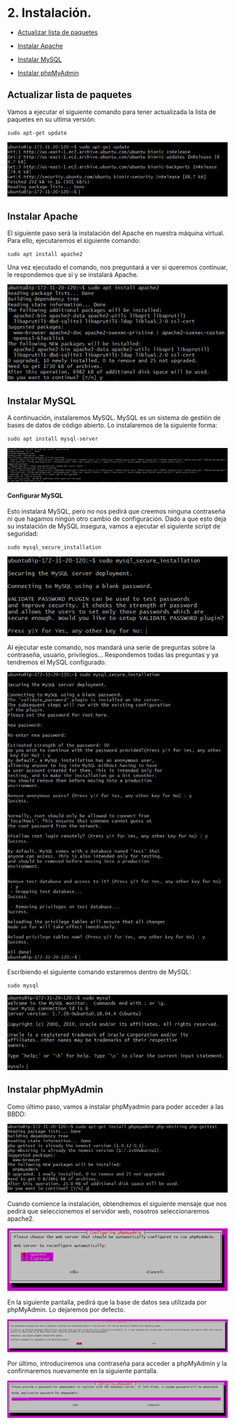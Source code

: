 # 2. Instalación.

- [Actualizar lista de paquetes](#actualizar-lista-de-paquetes)

- [Instalar Apache](#instalar-apache)

- [Instalar MySQL](#instalar-mysql)

- [Instalar phpMyAdmin](#instalar-phpmyadmin)

## Actualizar lista de paquetes

Vamos a ejecutar el siguiente comando para tener actualizada la lista de paquetes en su ultima versión:

    sudo apt-get update

![](images/tarea-2/listado_de_paquetes.PNG)

## Instalar Apache

El siguiente paso será la instalación del Apache en nuestra máquina virtual. Para ello, ejecutaremos el siguiente comando:

    sudo apt install apache2

Una vez ejecutado el comando, nos preguntará a ver si queremos continuar, le respondemos que si y se instalará Apache.

![](images/tarea-2/instalacion_apache.PNG) 

## Instalar MySQL

A continuación, instalaremos MySQL. MySQL es un sistema de gestión de bases de datos de código abierto. Lo instalaremos de la siguiente forma:

    sudo apt install mysql-server

![](images/tarea-2/instalacion_mysql.PNG)

#### Configurar MySQL

Esto instalará MySQL, pero no nos pedirá que creemos ninguna contraseña ni que hagamos ningún otro cambio de configuración. Dado a que esto deja su instalación de MySQL insegura, vamos a ejecutar el siguiente script de seguridad:

    sudo mysql_secure_installation

![](images/tarea-2/configuracion_mysql_1.PNG)

Al ejecutar este comando, nos mandará una serie de preguntas sobre la contraseña, usuario, privilegios... Respondemos todas las preguntas y ya tendremos el MySQL configurado.

![](images/tarea-2/configuracion_mysql_2.PNG)

Escribiendo el siguiente comando estaremos dentro de MySQL:

    sudo mysql

![](images/tarea-2/configuracion_mysql_3.PNG)

## Instalar phpMyAdmin

Como último paso, vamos a instalar phpMyadmin para poder acceder a las BBDD:

![](images/tarea-2/instalacion_phpmyadmin_1.PNG)

Cuando comience la instalación, obtendremos el siguiente mensaje que nos pedirá que seleccionemos el servidor web, nosotros seleccionaremos apache2.

![](images/tarea-2/instalacion_phpmyadmin_2.PNG)

En la siguiente pantalla, pedirá que la base de datos sea utilizada por phpMyAdmin. Lo dejaremos por defecto.

![](images/tarea-2/instalacion_phpmyadmin_3.PNG)

Por último, introduciremos una contraseña para acceder a phpMyAdmin y la confirmaremos nuevamente en la siguiente pantalla.

![](images/tarea-2/instalacion_phpmyadmin_4.PNG)



